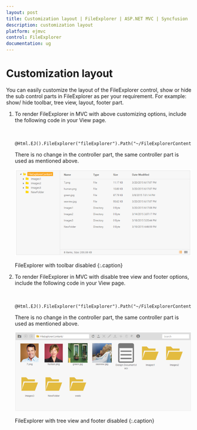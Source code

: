 ```yaml
---
layout: post
title: Customization layout | FileExplorer | ASP.NET MVC | Syncfusion
description: customization layout 
platform: ejmvc
control: FileExplorer
documentation: ug
---
```


# Customization layout 

You can easily customize the layout of the FileExplorer control, show or hide the sub control parts in FileExplorer as per your requirement. For example: show/ hide toolbar, tree view, layout, footer part.

1. To render FileExplorer in MVC with above customizing options, include the following code in your View page.


   ~~~ cshtml
	
	 @Html.EJ().FileExplorer("fileExplorer").Path("~/FileExplorerContent/").AjaxAction(@Url.Content("FileActionDefault")).ShowToolbar(false)

   ~~~
   

    There is no change in the controller part, the same controller part is used as mentioned above.

    
	![](Customization-layout_images/Customization-layout_img1.png)
    
	FileExplorer with toolbar disabled
    {:.caption}

2. To render FileExplorer in MVC with disable tree view and footer options, include the following code in your View page.


   ~~~ cshtml
	
    @Html.EJ().FileExplorer("fileExplorer").Path("~/FileExplorerContent/").AjaxAction(@Url.Content("FileActionDefault")).ShowTreeview(false).ShowFooter(false).Layout(LayoutType.Tile)

   ~~~
	

    There is no change in the controller part, the same controller part is used as mentioned above.

    ![](Customization-layout_images/Customization-layout_img2.png)

    FileExplorer with tree view and footer disabled
    {:.caption}
